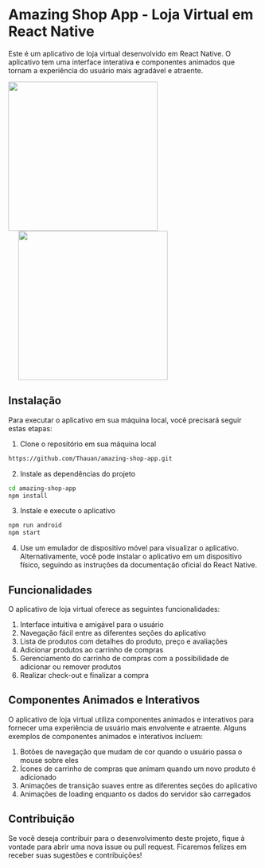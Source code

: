 # Amazing Shop App - Loja Virtual em React Native

Este é um aplicativo de loja virtual desenvolvido em React Native. O aplicativo tem uma interface interativa e componentes animados que tornam a experiência do usuário mais agradável e atraente.

<img src="https://imgur.com/TrDDjBQ.png" width="300"/><img src="https://i.imgur.com/MWesr8K.png" width="300" hspace="20" />

## Instalação

Para executar o aplicativo em sua máquina local, você precisará seguir estas etapas:

1. Clone o repositório em sua máquina local

```bash
https://github.com/Thauan/amazing-shop-app.git
```

2. Instale as dependências do projeto

```bash
cd amazing-shop-app
npm install
```

3. Instale e execute o aplicativo

```bash
npm run android
npm start
```

4. Use um emulador de dispositivo móvel para visualizar o aplicativo. Alternativamente, você pode instalar o aplicativo em um dispositivo físico, seguindo as instruções da documentação oficial do React Native.

## Funcionalidades

O aplicativo de loja virtual oferece as seguintes funcionalidades:

1. Interface intuitiva e amigável para o usuário
2. Navegação fácil entre as diferentes seções do aplicativo
3. Lista de produtos com detalhes do produto, preço e avaliações
4. Adicionar produtos ao carrinho de compras
5. Gerenciamento do carrinho de compras com a possibilidade de adicionar ou remover produtos
6. Realizar check-out e finalizar a compra

## Componentes Animados e Interativos

O aplicativo de loja virtual utiliza componentes animados e interativos para fornecer uma experiência de usuário mais envolvente e atraente. Alguns exemplos de componentes animados e interativos incluem:

1. Botões de navegação que mudam de cor quando o usuário passa o mouse sobre eles
2. Ícones de carrinho de compras que animam quando um novo produto é adicionado
3. Animações de transição suaves entre as diferentes seções do aplicativo
4. Animações de loading enquanto os dados do servidor são carregados

## Contribuição

Se você deseja contribuir para o desenvolvimento deste projeto, fique à vontade para abrir uma nova issue ou pull request. Ficaremos felizes em receber suas sugestões e contribuições!